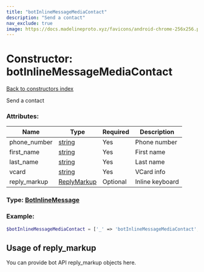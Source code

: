 ```yaml
---
title: "botInlineMessageMediaContact"
description: "Send a contact"
nav_exclude: true
image: https://docs.madelineproto.xyz/favicons/android-chrome-256x256.png
---
```

# Constructor: botInlineMessageMediaContact  
[Back to constructors index](/API_docs/constructors/index.md)



Send a contact

### Attributes:

| Name     |    Type       | Required | Description |
|----------|---------------|----------|-------------|
|phone\_number|[string](/API_docs/types/string.md) | Yes|Phone number|
|first\_name|[string](/API_docs/types/string.md) | Yes|First name|
|last\_name|[string](/API_docs/types/string.md) | Yes|Last name|
|vcard|[string](/API_docs/types/string.md) | Yes|VCard info|
|reply\_markup|[ReplyMarkup](/API_docs/types/ReplyMarkup.md) | Optional|Inline keyboard|



### Type: [BotInlineMessage](/API_docs/types/BotInlineMessage.md)


### Example:

```php
$botInlineMessageMediaContact = ['_' => 'botInlineMessageMediaContact', 'phone_number' => 'string', 'first_name' => 'string', 'last_name' => 'string', 'vcard' => 'string', 'reply_markup' => ReplyMarkup];
```  

## Usage of reply_markup

You can provide bot API reply_markup objects here.  


